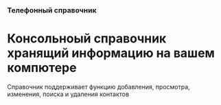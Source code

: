 ### Телефонный справочник 

# Консольноый справочник хранящий информацию на вашем компютере

Справочник поддерживает функцию добавления, просмотра, изменения, поиска и удаления контактов

